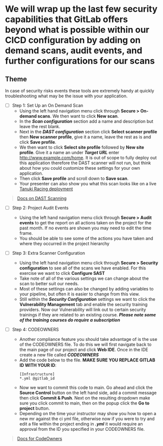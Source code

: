 # We will wrap up the last few security capabilities that GitLab offers beyond what is possible within our CICD configuration by adding on demand scans, audit events, and further configurations for our scans

## Theme

In case of security risks events these tools are extremely handy at quickly troubleshooting what may be the issue with your application.

* [ ] Step 1: Set Up an On Demand Scan
  * Using the left hand navigation menu click through **Secure > On-demand scans**. We then want to click **New scan**.
  * In the ***Scan configuration*** section add a name and description but leave the rest blank.
  * Next in the ***DAST configuration*** section click **Select scanner profile** then **New scanner profile**, give it a name, leave the rest as is and click **Save profile**.
  * We then want to click **Select site profile** followed by **New site profile**. Give it a name an under ***Target URL*** enter http://www.example.com/home. It is out of scope to fully deploy out this application therefore the DAST scanner will not run, but think about how you could customize these settings for your own application.
  * Then click **Save profile** and scroll down to **Save scan**.
  * Your presenter can also show you what this scan looks like on a live [Tanuki Racing deployment](https://gitlab.com/gitlab-learn-labs/webinars/tanuki-racing/tanuki-racing-application/-/on_demand_scans#/all)

> [Docs on DAST Scanning](https://docs.gitlab.com/ee/user/application_security/dast/)

* [ ] Step 2: Project Audit Events
  * Using the left hand navigation menu click through **Secure > Audit events** to get the report on all actions taken on the project for the past month. If no events are shown you may need to edit the time frame.
  * You should be able to see some of the actions you have taken and where they occurred in the project hierarchy

* [ ] Step 3: Extra Scanner Configuration
  * Using the left hand navigation menu click through **Secure > Security configuration** to see all of the scans we have enabled. For this exercise we want to click **Configure SAST**
  * Take note of all of the various settings we can change about the scan to better suit our needs. 
  * Most of these settings can also be changed by adding variables to your pipeline, but often it is easier to change from this view.
  * Still within the ***Security Configuration*** settings we want to click the **Vulnerability Management** tab and enable the security training providers. Now our Vulnerability will link out to certain security trainings if they are related to an existing course. **_Please note some of the training courses do require a subscription_**
  
* [ ] Step 4: CODEOWNERS
  * Another compliance feature you should take advantage of is the use of the CODEOWNERS file. To do this we will first navigate back to the main page of our project and click **Web IDE**. Once in the IDE create a new file called ***CODEOWNERS***
  * Add the code below to the file. **MAKE SURE YOU REPLACE GITLAB ID WITH YOUR ID**:
    ```
    [Infrastructure]
    *.yml @gitlab_id
    ```
  * Now we want to commit this code to main. Go ahead and click the **Source Control** button on the left hand side, add a commit message then click **Commit & Push**. Next on the resulting dropdown make sure you click commit to main, then on the popup click the **Go to project** button. 
  * Depending on the time your instructor may show you how to open a new mr against the ci yml file, otherwise now if you were to try and edit a file within the project ending in ***.yml*** it would require an approval from the ID you specified in your CODEOWNERS file.

> [Docs for CodeOwners](https://docs.gitlab.com/ee/user/project/code_owners.html)
